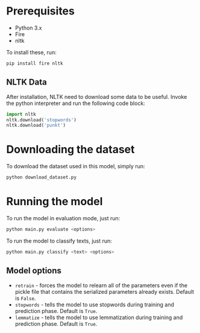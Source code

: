 # Prerequisites

- Python 3.x
- Fire
- nltk

To install these, run:

```bash
pip install fire nltk
```

## NLTK Data

After installation, NLTK need to download some data to be useful. Invoke the python interpreter and run the following code block:

```python
import nltk
nltk.download('stopwords')
nltk.download('punkt')
```

# Downloading the dataset

To download the dataset used in this model, simply run:

```bash
python download_dataset.py
```

# Running the model

To run the model in evaluation mode, just run:

```bash
python main.py evaluate <options>
```

To run the model to classify texts, just run:

```bash
python main.py classify <text> <options>
```

## Model options

- `retrain` - forces the model to relearn all of the parameters even if the pickle file that contains the serialized parameters already exists. Default is `False`.
- `stopwords` - tells the model to use stopwords during training and prediction phase. Default is `True`.
- `lemmatize` - tells the model to use lemmatization during training and prediction phase. Default is `True`.